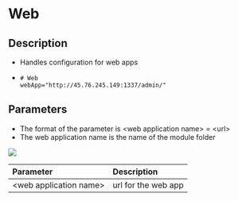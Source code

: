 # Web



## Description

* Handles configuration for web apps
* ```text
  # Web
  webApp="http://45.76.245.149:1337/admin/"
  ```

## Parameters

* The format of the parameter is &lt;web application name&gt; = &lt;url&gt;
* The web application name is the name of the module folder



![](../../.gitbook/assets/image%20%2813%29.png)

| Parameter | Description |
| :--- | :--- |
| &lt;web application name&gt; | url for the web app |

